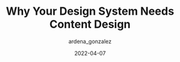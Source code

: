 ---
author: ardena_gonzalez
date: 2022-04-07
permalink: false
publisher: backlight_dev
tags:
  - design-systems
  - content-management
target_url: https://backlight.dev/blog/why-your-design-system-needs-content-design/
title: Why Your Design System Needs Content Design
---